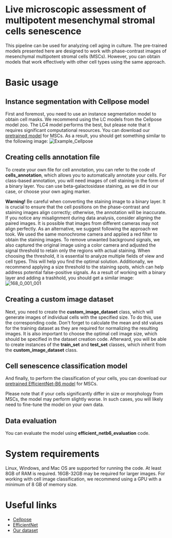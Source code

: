 # Live microscopic assessment of multipotent mesenchymal stromal cells senescence 

This pipeline can be used for analyzing cell aging in culture. The pre-trained models presented here are designed to work with phase-contrast images of mesenchymal multipotent stromal cells (MSCs). However, you can obtain models that work effectively with other cell types using the same approach.

# Basic usage
## Instance segmentation with Cellpose model
First and foremost, you need to use an instance segmentation model to obtain cell masks. We recommend using the LC models from the Cellpose model zoo. The LC4 model performs the best, but please note that it requires significant computational resources. You can download our [pretrained model](https://disk.yandex.com/d/P6ozzuQhfjHsAQ) for MSCs.
As a result, you should get something similar to the following image:
![Example_Cellpose](https://github.com/voynovaes/Senescence/assets/126082195/ee71e487-c269-4f36-a121-f89cde529796)


## Creating cells annotation file
To create your own file for cell annotation, you can refer to the code of **cells_annotation**, which allows you to automatically annotate your cells. For class-based annotation, you will need images of cell staining in the form of a binary layer. You can use beta-galactosidase staining, as we did in our case, or choose your own aging marker. 
 
**Warning!** Be careful when converting the staining image to a binary layer. It is crucial to ensure that the cell positions on the phase-contrast and staining images align correctly; otherwise, the annotation will be inaccurate. If you notice any misalignment during data analysis, consider aligning the paired images. It is possible that images from different cameras may not align perfectly. As an alternative, we suggest following the approach we took. We used the same monochrome camera and applied a red filter to obtain the staining images. To remove unwanted background signals, we also captured the original image using a color camera and adjusted the signal threshold to retain only the regions with actual staining. When choosing the threshold, it is essential to analyze multiple fields of view and cell types. This will help you find the optimal solution. Additionally, we recommend applying a size threshold to the staining spots, which can help address potential false-positive signals. As a result of working with a binary layer and adding a trashhold, you should get a similar image:
![168_0_001_001](https://github.com/voynovaes/Senescence/assets/126082195/bc4125e3-7f63-43f3-baf2-541dbf5427c2)

## Creating a custom image dataset
Next, you need to create the **custom_image_dataset** class, which will generate images of individual cells with the specified size. To do this, use the corresponding code. Don't forget to calculate the mean and std values for the training dataset as they are required for normalizing the resulting images. It is also important to choose the optimal cell image size, which should be specified in the dataset creation code. Afterward, you will be able to create instances of the **train_set** and **test_set** classes, which inherit from the **custom_image_dataset** class. 

## Cell senescence classification model
And finally, to perform the classification of your cells, you can download our [pretrained EfficientNet-B6 model](https://disk.yandex.ru/d/hhs_HskMeTn2zQ) for MSCs.

Please note that if your cells significantly differ in size or morphology from MSCs, the model may perform slightly worse. In such cases, you will likely need to fine-tune the model on your own data.

## Data evaluation
You can evaluate the model using **efficient_netb6_evaluation** code. 

# System requirements
Linux, Windows, and Mac OS are supported for running the code. At least 8GB of RAM is required. 16GB-32GB may be required for larger images. For working with cell image classification, we recommend using a GPU with a minimum of 8 GB of memory size.

# Useful links 
* [Cellpose](https://github.com/MouseLand/cellpose)
* [EfficientNet](https://github.com/lukemelas/EfficientNet-PyTorch)
* [Our dataset](https://disk.yandex.ru/d/2MTM979NveB8tg)
